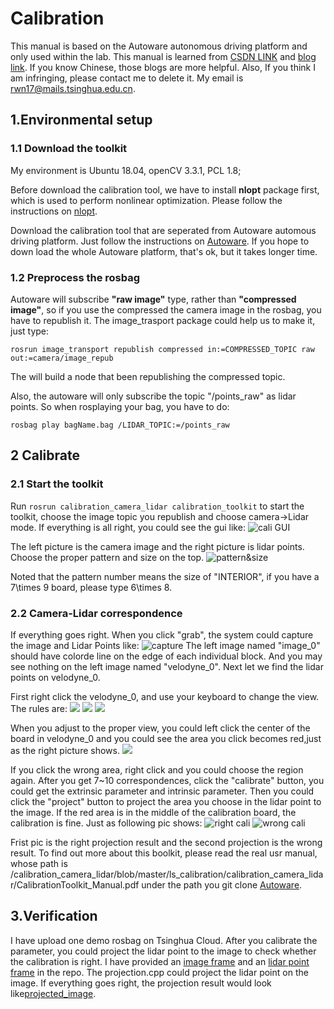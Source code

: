 # Calibration
This manual is based on the Autoware autonomous driving platform and only used within the lab. This manual is learned from [CSDN LINK](https://blog.csdn.net/AdamShan/article/details/81670732) and [blog link](https://www.cnblogs.com/dlonng/p/13091956.html). If you know Chinese, those blogs are more helpful. Also, If you think I am infringing, please contact me to delete it. My email is rwn17@mails.tsinghua.edu.cn.

## 1.Environmental setup

### 1.1 Download the  toolkit
My environment is Ubuntu 18.04, openCV 3.3.1, PCL 1.8;

Before download the calibration tool, we have to install **nlopt** package first, which is used to perform nonlinear optimization. Please follow the instructions on [nlopt](https://github.com/stevengj/nlopt).

Download the calibration tool that are seperated from Autoware automous driving platform. Just follow the instructions on [Autoware](https://github.com/XidianLemon/calibration_camera_lidar). If you hope to down load the whole Autoware platform, that's ok, but it takes longer time.

### 1.2 Preprocess the rosbag

Autoware will subscribe **"raw image"** type, rather than **"compressed image"**, so if you use the compressed the camera image in the rosbag, you have to republish it. The image_trasport package could help us to make it, just type:

```
rosrun image_transport republish compressed in:=COMPRESSED_TOPIC raw out:=camera/image_repub
```

The will build a node that been republishing the compressed topic.

Also, the autoware will only subscribe the topic "/points_raw" as lidar points. So when rosplaying your bag, you have to do:

```
rosbag play bagName.bag /LIDAR_TOPIC:=/points_raw
```


## 2 Calibrate


### 2.1 Start the toolkit
Run ```rosrun calibration_camera_lidar calibration_toolkit``` to start the toolkit, choose the image topic you republish and choose camera->Lidar mode. If everything is all right, you could see the gui like:
![cali GUI](https://img-blog.csdn.net/20180814171727556?watermark/2/text/aHR0cHM6Ly9ibG9nLmNzZG4ubmV0L0FkYW1TaGFu/font/5a6L5L2T/fontsize/400/fill/I0JBQkFCMA==/dissolve/70)

The left picture is the camera image and the right picture is lidar points. Choose the proper pattern and size on the top.
![pattern&size](https://img-blog.csdn.net/20180814171714812?watermark/2/text/aHR0cHM6Ly9ibG9nLmNzZG4ubmV0L0FkYW1TaGFu/font/5a6L5L2T/fontsize/400/fill/I0JBQkFCMA==/dissolve/70)

Noted that the pattern number means the size of "INTERIOR", if you have a 7\times 9 board, please type 6\times 8.

### 2.2 Camera-Lidar correspondence

If everything goes right. When you click "grab", the system could capture the image and Lidar Points like:
![capture](https://img-blog.csdn.net/2018081417182412?watermark/2/text/aHR0cHM6Ly9ibG9nLmNzZG4ubmV0L0FkYW1TaGFu/font/5a6L5L2T/fontsize/400/fill/I0JBQkFCMA==/dissolve/70)
The left image named "image_0" should have colorde line on the edge of each individual block. And you may see nothing on the left image named "velodyne_0". Next let we find the lidar points on velodyne_0.

First right click the velodyne_0, and use your keyboard to change the view. The rules are:
![](https://img-blog.csdn.net/20180814171749184?watermark/2/text/aHR0cHM6Ly9ibG9nLmNzZG4ubmV0L0FkYW1TaGFu/font/5a6L5L2T/fontsize/400/fill/I0JBQkFCMA==/dissolve/70)
![](https://img-blog.csdn.net/20180814171759608?watermark/2/text/aHR0cHM6Ly9ibG9nLmNzZG4ubmV0L0FkYW1TaGFu/font/5a6L5L2T/fontsize/400/fill/I0JBQkFCMA==/dissolve/70)
![](https://dlonng.oss-cn-shenzhen.aliyuncs.com/blog/basic_operations.png)

When you adjust to the proper view, you could left click the center of the board in velodyne_0 and you could see the area you click becomes red,just as the right picture shows.
![](https://dlonng.oss-cn-shenzhen.aliyuncs.com/blog/CalibrationToolKitExample.png)

If you click the wrong area, right click and you could choose the region again. After you get 7~10 correspondences, click the "calibrate" button, you could get the extrinsic parameter and intrinsic parameter. Then you could click the "project" button to project the area you choose in the lidar point to the image. If the red area is in the middle of the calibration board, the calibration is fine. Just as following pic shows:
![right cali](https://img-blog.csdn.net/20180814171900690?watermark/2/text/aHR0cHM6Ly9ibG9nLmNzZG4ubmV0L0FkYW1TaGFu/font/5a6L5L2T/fontsize/400/fill/I0JBQkFCMA==/dissolve/70)
![wrong cali](https://img-blog.csdn.net/20180814171911776?watermark/2/text/aHR0cHM6Ly9ibG9nLmNzZG4ubmV0L0FkYW1TaGFu/font/5a6L5L2T/fontsize/400/fill/I0JBQkFCMA==/dissolve/70)

Frist pic is the right projection result and the second projection is the wrong result. To find out more about this boolkit, please read the real usr manual, whose path is /calibration_camera_lidar/blob/master/ls_calibration/calibration_camera_lidar/CalibrationToolkit_Manual.pdf under the path you git clone [Autoware](https://github.com/XidianLemon/calibration_camera_lidar).

## 3.Verification
I have upload one demo rosbag on Tsinghua Cloud. After you calibrate the parameter, you could project the lidar point to the image to check whether the calibration is right. I have provided an [image frame](https://github.com/rwn17/Calibration/blob/master/1599018242717845172.jpg) and an [lidar point frame](https://github.com/rwn17/Calibration/blob/master/1599018242.718678000.pcd) in the repo. The projection.cpp could project the lidar point on the image. If everything goes right, the projection result would look like[projected_image](https://github.com/rwn17/Calibration/blob/master/image_project.jpg).

